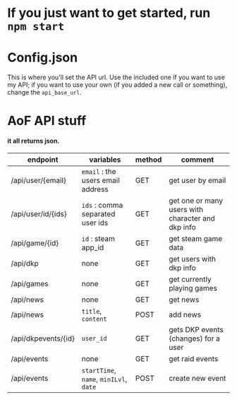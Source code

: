 # If you just want to get started, run `npm start`

# Config.json
This is where you'll set the API url. Use the included one if you want to use my API; if you want to use your own (if you added a new call or something), change the `api_base_url`.

# AoF API stuff
#### it all returns json.

| endpoint     | variables    | method| comment |
| --------|---------|-------|------|
| /api/user/{email}| `email` : the users email address   | GET | get user by email
| /api/user/id/{ids} | `ids` : comma separated user ids | GET    | get one or many users with character and dkp info
| /api/game/{id} | `id` : steam app_id | GET | get steam game data
| /api/dkp | none | GET | get users with dkp info
| /api/games | none | GET | get currently playing games
| /api/news | none | GET | get news
| /api/news | `title`, `content` | POST | add news
| /api/dkpevents/{id} | `user_id` | GET | gets DKP events (changes) for a user
| /api/events | none | GET | get raid events
| /api/events | `startTime`, `name`, `minILvl`, `date` | POST | create new event